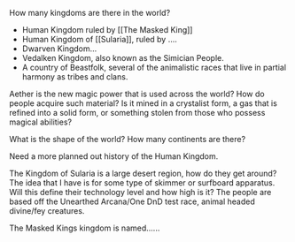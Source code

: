 How many kingdoms are there in the world?  
- Human Kingdom ruled by [[The Masked King]]
- Human Kingdom of [[Sularia]], ruled by ....
- Dwarven Kingdom...
- Vedalken Kingdom, also known as the Simician People.
- A country of Beastfolk, several of the animalistic races that live in partial harmony as tribes and clans.


Aether is the new magic power that is used across the world? How do people acquire such material? Is it mined in a crystalist form, a gas that is refined into a solid form, or something stolen from those who possess magical abilities?


What is the shape of the world? How many continents are there? 

Need a more planned out history of the Human Kingdom.

The Kingdom of Sularia is a large desert region, how do they get around?  The idea that I have is for some type of skimmer or surfboard apparatus. Will this define their technology level and how high is it?
The people are based off the Unearthed Arcana/One DnD test race, animal headed divine/fey creatures.

The Masked Kings kingdom is named......

